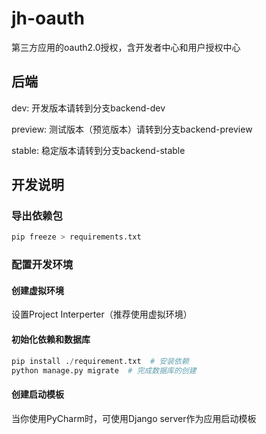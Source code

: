 # jh-oauth
第三方应用的oauth2.0授权，含开发者中心和用户授权中心

## 后端

dev: 开发版本请转到分支backend-dev

preview: 测试版本（预览版本）请转到分支backend-preview

stable: 稳定版本请转到分支backend-stable

## 开发说明

### 导出依赖包

```python
pip freeze > requirements.txt
```

### 配置开发环境

#### 创建虚拟环境

设置Project Interperter（推荐使用虚拟环境）

#### 初始化依赖和数据库

```python
pip install ./requirement.txt  # 安装依赖
python manage.py migrate  # 完成数据库的创建
```
#### 创建启动模板

当你使用PyCharm时，可使用Django server作为应用启动模板

